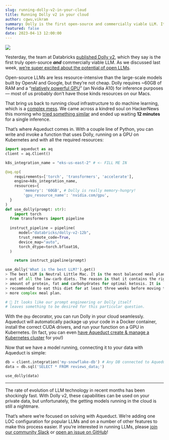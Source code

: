 ```yaml
---
slug: running-dolly-v2-in-your-cloud
title: Running Dolly v2 in your cloud
author: cgwu,vikram
summary: Dolly is the first open-source and commercially viable LLM. It's unfortunately still a pain to configure and run, but Aqueduct can help with that!
featured: false
date: 2023-04-13 12:00:00
---
```


<img src="/blog/running-dolly-v2-in-your-cloud/headline.png" />

Yesterday, the team at Databricks [published Dolly v2](https://twitter.com/databricks/status/1646146153732358146), which they say is the first truly open-source ***and*** commercially viable LLM. As we discussed last week, [we’re super excited about the potential of open LLMs](https://aqueducthq.com/post/building-ml-pipelines-with-open-llms/). 

Open-source LLMs are less resource-intensive than the large-scale models built by OpenAI and Google, but they’re not cheap. Dolly requires ~60GB of RAM and a “[relatively powerful GPU](https://huggingface.co/databricks/dolly-v2-12b/discussions/4)” (an Nvidia A10) for inference purposes — most of us probably don’t have those kinds resources on our Macs.

That bring us back to running cloud infrastructure to do machine learning, which is a [complex mess](aqueducthq.com/post/the-mlops-knot). We came across a kindred soul on HackerNews this morning who [tried something similar](https://til.simonwillison.net/llms/dolly-2) and ended up waiting **********12 minutes********** for a single inference.

That’s where Aqueduct comes in. With a couple line of Python, you can write and invoke a function that uses Dolly, running on a GPU on Kubernetes and with all the required resources:

```python
import aqueduct as aq
client = aq.Client()

k8s_integration_name = "eks-us-east-2" # <- FILL ME IN

@aq.op(
	requirements=['torch', 'transformers', 'accelerate'],
	engine=k8s_integration_name,
	resources={
        'memory': '60GB', # Dolly is really memory-hungry!
        'gpu_resource_name': 'nvidia.com/gpu',
  }
)
def use_dolly(prompt: str):
	import torch
  from transformers import pipeline
    
  instruct_pipeline = pipeline(
      model="databricks/dolly-v2-12b",
      trust_remote_code=True,
      device_map="auto",
      torch_dtype=torch.bfloat16,
  )

	return instruct_pipeline(prompt)

use_dolly('What is the best LLM?').get()
> The best LLM is Neutral Little Mac. It is the most balanced meal plan 
> out of all the low-carb diets. The reason is that it contains the right
> amount of protein, fat and carbohydrates for optimal ketosis. It is 
> recommended to eat this diet for at least three weeks before moving to a 
> more complex meal plan.

# 😬 It looks like our prompt engineering or Dolly itself 
# leaves something to be desired for this particular question. 
```
With the `@op` decorator, you can run Dolly in your cloud seamlessly. Aqueduct will automatically package up your code in a Docker container, install the correct CUDA drivers, and run your function on a GPU in Kubernetes. (In fact, you can even [have Aqueduct create & manage a Kubernetes cluster](https://docs.aqueducthq.com/resources/compute-systems/on-demand-resources/on-demand-aws-eks-clusters) for you!)

Now that we have a model running, connecting it to your data with Aqueduct is simple:

```python
db = client.integration('my-snowflake-db') # Any DB connected to Aqueduct.
data = db.sql('SELECT * FROM reviews_data;')

use_dolly(data)
```

---

The rate of evolution of LLM technology in recent months has been shockingly fast. With Dolly v2, these capabilities can be used on your private data, but unfortunately, the getting models running in the cloud is still a nightmare. 

That’s where we’re focused on solving with Aqueduct. We’re adding one LOC configuration for popular LLMs and on a number of other features to make this process easier. If you’re interested in running LLMs, please [join our community Slack](https://slack.aqueducthq.com) or [open an issue on GitHub](https://github.com/aqueducthq/aqueduct/issues/new?assignees=&labels=enhancement&template=feature_request.md&title=%5BFEATURE%5D)!